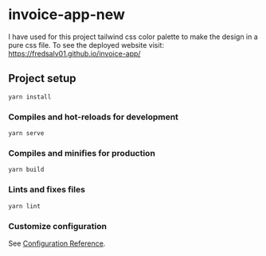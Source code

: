 # invoice-app-new

I have used for this project tailwind css color palette to make the design in a pure css file.
To see the deployed website visit: 
https://fredsalv01.github.io/invoice-app/


## Project setup
```
yarn install
```

### Compiles and hot-reloads for development
```
yarn serve
```

### Compiles and minifies for production
```
yarn build
```

### Lints and fixes files
```
yarn lint
```

### Customize configuration
See [Configuration Reference](https://cli.vuejs.org/config/).

